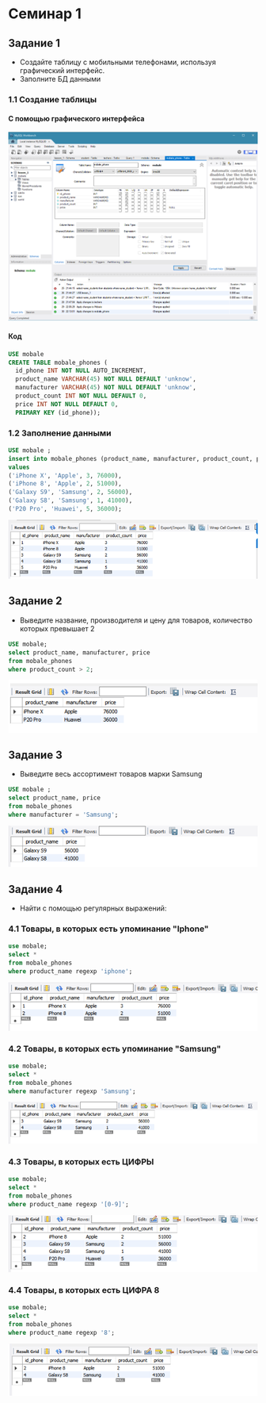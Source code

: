 # Семинар 1

## Задание 1

- Создайте таблицу с мобильными телефонами, используя графический интерфейс.  
- Заполните БД данными  

### 1.1 Создание таблицы

#### С помощью графического интерфейса

![Заполненая таблица](1.png)

#### Код

```sql
USE mobale
CREATE TABLE mobale_phones (
  id_phone INT NOT NULL AUTO_INCREMENT,
  product_name VARCHAR(45) NOT NULL DEFAULT 'unknow',
  manufacturer VARCHAR(45) NOT NULL DEFAULT 'unknow',
  product_count INT NOT NULL DEFAULT 0,
  price INT NOT NULL DEFAULT 0,
  PRIMARY KEY (id_phone));  
```  

### 1.2 Заполнение данными

```sql
USE mobale ;
insert into mobale_phones (product_name, manufacturer, product_count, price)
values
('iPhone X', 'Apple', 3, 76000),
('iPhone 8', 'Apple', 2, 51000),
('Galaxy S9', 'Samsung', 2, 56000),
('Galaxy S8', 'Samsung', 1, 41000),
('P20 Pro', 'Huawei', 5, 36000);
```

![2](2.png)

## Задание 2

- Выведите название, производителя и цену для товаров, количество которых превышает 2

```sql
USE mobale;
select product_name, manufacturer, price 
from mobale_phones 
where product_count > 2;
```

![3](3.png)

## Задание 3

- Выведите весь ассортимент товаров марки Samsung

```sql
USE mobale ;
select product_name, price 
from mobale_phones 
where manufacturer = 'Samsung';
```

![4](4.png)

## Задание 4

- Найти с помощью регулярных выражений:

### 4.1 Товары, в которых есть упоминание "Iphone"

```sql
use mobale;
select *
from mobale_phones
where product_name regexp 'iphone';
```

![5](5.png)

### 4.2 Товары, в которых есть упоминание "Samsung"

```sql
use mobale;
select *
from mobale_phones
where manufacturer regexp 'Samsung';
```

![6](6.png)

### 4.3  Товары, в которых есть ЦИФРЫ

```sql
use mobale;
select *
from mobale_phones
where product_name regexp '[0-9]';
```

![7](7.png)

### 4.4  Товары, в которых есть ЦИФРА 8

```sql
use mobale;
select *
from mobale_phones
where product_name regexp '8';
```

![8](8.png)
